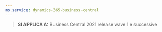 ```yaml
---
ms.service: dynamics-365-business-central
---
```

> **SI APPLICA A:** Business Central 2021 release wave 1 e successive